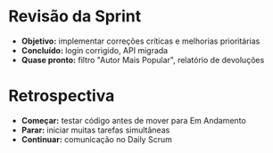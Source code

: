 # Revisão da Sprint
- **Objetivo:** implementar correções críticas e melhorias prioritárias  
- **Concluído:** login corrigido, API migrada  
- **Quase pronto:** filtro "Autor Mais Popular", relatório de devoluções  

# Retrospectiva
- **Começar:** testar código antes de mover para Em Andamento  
- **Parar:** iniciar muitas tarefas simultâneas  
- **Continuar:** comunicação no Daily Scrum
